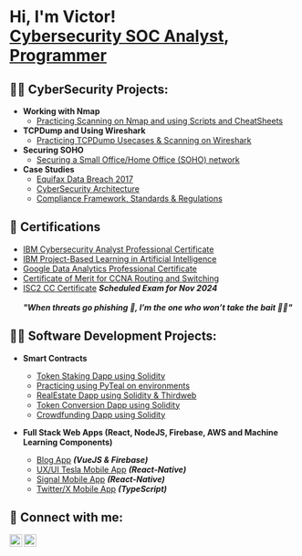 <h1>Hi, I'm Victor! <br/>
  <a href="">Cybersecurity SOC Analyst</a>,
  <a href="https://github.com/Mumo01">Programmer</a> 
  
<h2>👨‍💻 CyberSecurity Projects:</h2>

- <b>Working with Nmap</b>
  - [Practicing Scanning on Nmap and using Scripts and CheatSheets](https://github.com/Mumo01/Nmap_walkthrough)
- <b>TCPDump and Using Wireshark</b>
  - [Practicing TCPDump Usecases & Scanning on Wireshark](https://github.com/Mumo01/tcpdump)
- <b>Securing SOHO</b>
  - [Securing a Small Office/Home Office (SOHO) network](https://github.com/Mumo01)
- <b>Case Studies</b>
  - [Equifax Data Breach 2017](https://github.com/Mumo01)
  - [CyberSecurity Architecture](https://github.com/Mumo01)
  - [Compliance Framework, Standards & Regulations](https://github.com/Mumo01)
    
<h2>📝 Certifications</h2> 

- [IBM Cybersecurity Analyst Professional Certificate]()
- [IBM Project-Based Learning in Artificial Intelligence]()
- [Google Data Analytics Professional Certificate]()
- [Certificate of Merit for CCNA Routing and Switching]()
- [ISC2 CC Certificate]() <b><i>Scheduled Exam for Nov 2024</i></b>
<br><br><b><i>"When threats go phishing 🎣, I’m the one who won’t take the bait 🙅‍♂️"</i></b>

<h2>👨‍💻 Software Development Projects:</h2>

- <b> Smart Contracts </b>
  - [Token Staking Dapp using Solidity](https://github.com/Mumo01/token_stacking_dapp.git)
  - [Practicing using PyTeal on environments](https://github.com/Mumo01/pyteal_playground.git)
  - [RealEstate Dapp using Solidity & Thirdweb](https://github.com/Mumo01/real-estate-solidity.git)
  - [Token Conversion Dapp using Solidity](https://github.com/Mumo01/cryptPrinceWeb3.git)
  - [Crowdfunding Dapp using Solidity](https://github.com/Mumo01/CrowdFunding.git)
    
- <b>Full Stack Web Apps (React, NodeJS, Firebase, AWS and Machine Learning Components)</b>
  - [Blog App](https://github.com/Mumo01/blogPrince) <b><i>(VueJS & Firebase)</b></i>
  - [UX/UI Tesla Mobile App](https://github.com/Mumo01/TeslaAppClone.git) <b><i>(React-Native)</b></i>
  - [Signal Mobile App](https://github.com/Mumo01/SignalClone.git) <b><i>(React-Native)</b></i>
  - [Twitter/X Mobile App](https://github.com/Mumo01/TwitterClone.git) <b><i>(TypeScript)</b></i>



<h2> 🤳 Connect with me:</h2>

[<img align="left" alt="MumoVictor | LinkedIn" width="22px" src="https://cdn.jsdelivr.net/npm/simple-icons@v3/icons/linkedin.svg" />][linkedin]
[<img align="left" alt="MumoVictor | Instagram" width="22px" src="https://cdn.jsdelivr.net/npm/simple-icons@v3/icons/instagram.svg" />][instagram]

[instagram]: https://www.instagram.com//
[linkedin]: https://www.linkedin.com/in/victor-prince-mvp19//



<!--
**joshmadakor1/joshmadakor1** is a ✨ _special_ ✨ repository because its `README.md` (this file) appears on your GitHub profile.

Here are some ideas to get you started:

- 🔭 I’m currently working on ...
- 🌱 I’m currently learning ...
- 👯 I’m looking to collaborate on ...
- 🤔 I’m looking for help with ...
- 💬 Ask me about ...
- 📫 How to reach me: ...
- 😄 Pronouns: ...
- ⚡ Fun fact: ...
-->
